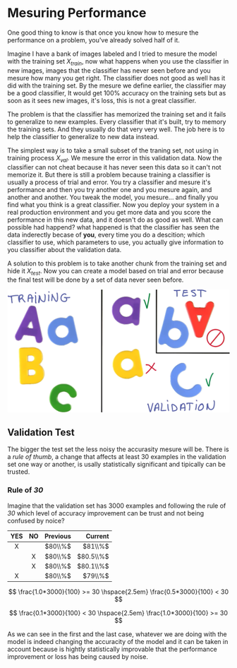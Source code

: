 # Mesuring Performance

One good thing to know is that once you know how to mesure the performance on a problem, you've already solved half of it.

Imagine I have a bank of images labeled and I tried to mesure the model with the training set $X_{train}$, now what happens when you use the classifier in new images, images that the classifier has never seen before and you mesure how many you get right. The classifier does not good as well has it did with the training set. By the mesure we define earlier, the classifier may be a good classifier, It would get 100% accuracy on the training sets but as soon as it sees new images, it's loss, this is not a great classifier.

The problem is that the classifier has memorized the training set and it fails to generalize to new examples. Every classifier that it's built, try to memory the training sets. And they usually do that very very well. The job here is to help the classifier to generalize to new data instead.

The simplest way is to take a small subset of the traning set, not using in training process $X_{val}$. We mesure the error in this validation data. Now the classifier can not cheat because it has never seen this data so it can't not memorize it. But there is still a problem because training a classifier is usually a process of trial and error. You try a classifier and mesure it's performance and then you try another one and you mesure again, and another and another. You tweak the model, you mesure... and finally you find what you think is a great classifier. Now you deploy your system in a real production environment and you get more data and you score the performance in this new data, and it doesn't do as good as well. What can possible had happend? what happened is that the classifier has seen the data inderectly becase of **you**, every time you do a descition; which classifier to use, which parameters to use, you actually give information to you classifier about the validation data.

A solution to this problem is to take another chunk from the training set and hide it $X_{test}$. Now you can create a model based on trial and error because the final test will be done by a set of data never seen before. 

![Udacity](./Img/training-test-validation.png)

## Validation Test

The bigger the test set the less noisy the accurasity mesure will be. There is a *rule of thumb*, a change that affects at least 30 examples in the validation set one way or another, is usally statistically significant and tipically can be trusted.

### Rule of *30*

Imagine that the validation set has 3000 examples and following the rule of *30* which level of accuracy improvement can be trust and not being confused by noice?

|YES|NO|Previous|Current|
|:---:|:---:|---:|---:|
|X||$80\\%$|$81\\%$
||X|$80\\%$|$80.5\\%$|
||X|$80\\%$|$80.1\\%$|
|X||$80\\%$|$79\\%$|

$$ \frac{1.0*3000}{100} >= 30 \hspace{2.5em} \frac{0.5*3000}{100} < 30 $$

$$ \frac{0.1*3000}{100} < 30 \hspace{2.5em} \frac{1.0*3000}{100} >= 30 $$

As we can see in the first and the last case, whatever we are doing with the model is indeed changing the accuracity of the model and it can be taken in account because is hightly statistically improvable that the performance improvement or loss has being caused by noise.